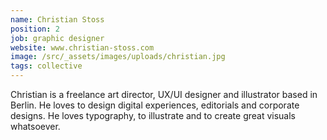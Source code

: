 ```yaml
---
name: Christian Stoss
position: 2
job: graphic designer
website: www.christian-stoss.com
image: /src/_assets/images/uploads/christian.jpg
tags: collective
---
```

Christian is a freelance art director, UX/UI designer and illustrator based in Berlin. He loves to design digital experiences, editorials and corporate designs. He loves typography, to illustrate and to create great visuals whatsoever.